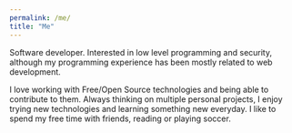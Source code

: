 ```yaml
---
permalink: /me/
title: "Me"
---
```


Software developer. Interested in low level programming and security,
although my programming experience has been mostly related to web
development.

I love working with Free/Open Source technologies and being able to
contribute to them. Always thinking on multiple personal projects,
I enjoy trying new technologies and learning something new everyday.
I like to spend my free time with friends, reading or playing soccer.
